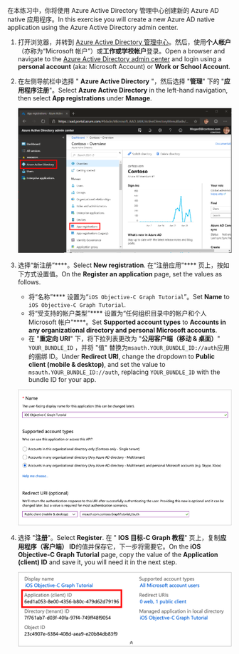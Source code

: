<!-- markdownlint-disable MD002 MD041 -->

<span data-ttu-id="7657b-101">在本练习中，你将使用 Azure Active Directory 管理中心创建新的 Azure AD native 应用程序。</span><span class="sxs-lookup"><span data-stu-id="7657b-101">In this exercise you will create a new Azure AD native application using the Azure Active Directory admin center.</span></span>

1. <span data-ttu-id="7657b-102">打开浏览器，并转到 [Azure Active Directory 管理中心](https://aad.portal.azure.com)。然后，使用**个人帐户**（亦称为“Microsoft 帐户”）或**工作或学校帐户**登录。</span><span class="sxs-lookup"><span data-stu-id="7657b-102">Open a browser and navigate to the [Azure Active Directory admin center](https://aad.portal.azure.com) and login using a **personal account** (aka: Microsoft Account) or **Work or School Account**.</span></span>

1. <span data-ttu-id="7657b-103">在左侧导航栏中选择 " **Azure Active Directory** "，然后选择 "**管理**" 下的 "**应用程序注册**"。</span><span class="sxs-lookup"><span data-stu-id="7657b-103">Select **Azure Active Directory** in the left-hand navigation, then select **App registrations** under **Manage**.</span></span>

    ![<span data-ttu-id="7657b-104">应用注册的屏幕截图</span><span class="sxs-lookup"><span data-stu-id="7657b-104">A screenshot of the App registrations</span></span> ](./images/aad-portal-app-registrations.png)

1. <span data-ttu-id="7657b-105">选择“新注册”\*\*\*\*。</span><span class="sxs-lookup"><span data-stu-id="7657b-105">Select **New registration**.</span></span> <span data-ttu-id="7657b-106">在“注册应用”\*\*\*\* 页上，按如下方式设置值。</span><span class="sxs-lookup"><span data-stu-id="7657b-106">On the **Register an application** page, set the values as follows.</span></span>

    - <span data-ttu-id="7657b-107">将“名称”\*\*\*\* 设置为“`iOS Objective-C Graph Tutorial`”。</span><span class="sxs-lookup"><span data-stu-id="7657b-107">Set **Name** to `iOS Objective-C Graph Tutorial`.</span></span>
    - <span data-ttu-id="7657b-108">将“受支持的帐户类型”\*\*\*\* 设置为“任何组织目录中的帐户和个人 Microsoft 帐户”\*\*\*\*。</span><span class="sxs-lookup"><span data-stu-id="7657b-108">Set **Supported account types** to **Accounts in any organizational directory and personal Microsoft accounts**.</span></span>
    - <span data-ttu-id="7657b-109">在 "**重定向 URI**" 下，将下拉列表更改为 "**公用客户端（移动 & 桌面）**" `YOUR_BUNDLE_ID` ，并将 "值" 替换为`msauth.YOUR_BUNDLE_ID://auth`应用的捆绑 ID。</span><span class="sxs-lookup"><span data-stu-id="7657b-109">Under **Redirect URI**, change the dropdown to **Public client (mobile & desktop)**, and set the value to `msauth.YOUR_BUNDLE_ID://auth`, replacing `YOUR_BUNDLE_ID` with the bundle ID for your app.</span></span>

    !["注册应用程序" 页的屏幕截图](./images/aad-register-an-app.png)

1. <span data-ttu-id="7657b-111">选择 "**注册**"。</span><span class="sxs-lookup"><span data-stu-id="7657b-111">Select **Register**.</span></span> <span data-ttu-id="7657b-112">在 " **IOS 目标-C Graph 教程**" 页上，复制**应用程序（客户端） ID**的值并保存它，下一步将需要它。</span><span class="sxs-lookup"><span data-stu-id="7657b-112">On the **iOS Objective-C Graph Tutorial** page, copy the value of the **Application (client) ID** and save it, you will need it in the next step.</span></span>

    ![新应用注册的应用程序 ID 的屏幕截图](./images/aad-application-id.png)
